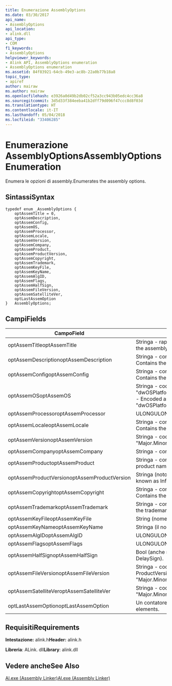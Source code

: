 ```yaml
---
title: Enumerazione AssemblyOptions
ms.date: 03/30/2017
api_name:
- AssemblyOptions
api_location:
- alink.dll
api_type:
- COM
f1_keywords:
- AssemblyOptions
helpviewer_keywords:
- Alink API, AssemblyOptions enumeration
- AssemblyOptions enumeration
ms.assetid: 84f83921-64cb-49e3-ac8b-22a0b77b18a8
topic_type:
- apiref
author: mairaw
ms.author: mairaw
ms.openlocfilehash: e3926a0d49b2db02cf52a3cc943b05edc4cc36a8
ms.sourcegitcommit: 3d5d33f384eeba41b2dff79d096f47ccc8d8f03d
ms.translationtype: HT
ms.contentlocale: it-IT
ms.lasthandoff: 05/04/2018
ms.locfileid: "33406285"
---
```

# <a name="assemblyoptions-enumeration"></a><span data-ttu-id="952d7-102">Enumerazione AssemblyOptions</span><span class="sxs-lookup"><span data-stu-id="952d7-102">AssemblyOptions Enumeration</span></span>
<span data-ttu-id="952d7-103">Enumera le opzioni di assembly.</span><span class="sxs-lookup"><span data-stu-id="952d7-103">Enumerates the assembly options.</span></span>  
  
## <a name="syntax"></a><span data-ttu-id="952d7-104">Sintassi</span><span class="sxs-lookup"><span data-stu-id="952d7-104">Syntax</span></span>  
  
```  
typedef enum _AssemblyOptions {  
    optAssemTitle = 0,  
    optAssemDescription,  
    optAssemConfig,  
    optAssemOS,  
    optAssemProcessor,  
    optAssemLocale,  
    optAssemVersion,  
    optAssemCompany,  
    optAssemProduct,  
    optAssemProductVersion,  
    optAssemCopyright,  
    optAssemTrademark,  
    optAssemKeyFile,  
    optAssemKeyName,  
    optAssemAlgID,  
    optAssemFlags,  
    optAssemHalfSign,  
    optAssemFileVersion,  
    optAssemSatelliteVer,  
    optLastAssemOption  
}   AssemblyOptions;  
```  
  
## <a name="fields"></a><span data-ttu-id="952d7-105">Campi</span><span class="sxs-lookup"><span data-stu-id="952d7-105">Fields</span></span>  
  
|<span data-ttu-id="952d7-106">Campo</span><span class="sxs-lookup"><span data-stu-id="952d7-106">Field</span></span>|<span data-ttu-id="952d7-107">Descrizione</span><span class="sxs-lookup"><span data-stu-id="952d7-107">Description</span></span>|  
|-----------|-----------------|  
|<span data-ttu-id="952d7-108">optAssemTitle</span><span class="sxs-lookup"><span data-stu-id="952d7-108">optAssemTitle</span></span>|<span data-ttu-id="952d7-109">Stringa - rappresenta il titolo dell'assembly.</span><span class="sxs-lookup"><span data-stu-id="952d7-109">String - Represents the assembly title.</span></span>|  
|<span data-ttu-id="952d7-110">optAssemDescription</span><span class="sxs-lookup"><span data-stu-id="952d7-110">optAssemDescription</span></span>|<span data-ttu-id="952d7-111">Stringa - contiene la descrizione dell'assembly.</span><span class="sxs-lookup"><span data-stu-id="952d7-111">String - Contains the assembly description.</span></span>|  
|<span data-ttu-id="952d7-112">optAssemConfig</span><span class="sxs-lookup"><span data-stu-id="952d7-112">optAssemConfig</span></span>|<span data-ttu-id="952d7-113">Stringa - contiene la configurazione dell'assembly.</span><span class="sxs-lookup"><span data-stu-id="952d7-113">String - Contains the assembly configuration.</span></span>|  
|<span data-ttu-id="952d7-114">optAssemOS</span><span class="sxs-lookup"><span data-stu-id="952d7-114">optAssemOS</span></span>|<span data-ttu-id="952d7-115">Stringa - codificata come: "dwOSPlatformId.dwOSMajorVersion.dwOSMinorVersion".</span><span class="sxs-lookup"><span data-stu-id="952d7-115">String - Encoded as: "dwOSPlatformId.dwOSMajorVersion.dwOSMinorVersion".</span></span>|  
|<span data-ttu-id="952d7-116">optAssemProcessor</span><span class="sxs-lookup"><span data-stu-id="952d7-116">optAssemProcessor</span></span>|<span data-ttu-id="952d7-117">ULONG</span><span class="sxs-lookup"><span data-stu-id="952d7-117">ULONG</span></span>|  
|<span data-ttu-id="952d7-118">optAssemLocale</span><span class="sxs-lookup"><span data-stu-id="952d7-118">optAssemLocale</span></span>|<span data-ttu-id="952d7-119">Stringa - contiene le impostazioni locali di assembly.</span><span class="sxs-lookup"><span data-stu-id="952d7-119">String - Contains the assembly locale.</span></span>|  
|<span data-ttu-id="952d7-120">optAssemVersion</span><span class="sxs-lookup"><span data-stu-id="952d7-120">optAssemVersion</span></span>|<span data-ttu-id="952d7-121">Stringa - codificata come: "Principale".</span><span class="sxs-lookup"><span data-stu-id="952d7-121">String - Encoded as: "Major.Minor.Build.Revision".</span></span>|  
|<span data-ttu-id="952d7-122">optAssemCompany</span><span class="sxs-lookup"><span data-stu-id="952d7-122">optAssemCompany</span></span>|<span data-ttu-id="952d7-123">Stringa - contiene la società.</span><span class="sxs-lookup"><span data-stu-id="952d7-123">String - Contains the company.</span></span>|  
|<span data-ttu-id="952d7-124">optAssemProduct</span><span class="sxs-lookup"><span data-stu-id="952d7-124">optAssemProduct</span></span>|<span data-ttu-id="952d7-125">Stringa - contiene il nome del prodotto.</span><span class="sxs-lookup"><span data-stu-id="952d7-125">String - Contains the product name.</span></span>|  
|<span data-ttu-id="952d7-126">optAssemProductVersion</span><span class="sxs-lookup"><span data-stu-id="952d7-126">optAssemProductVersion</span></span>|<span data-ttu-id="952d7-127">Stringa (noto anche come InformationalVersion).</span><span class="sxs-lookup"><span data-stu-id="952d7-127">String (also known as InformationalVersion).</span></span>|  
|<span data-ttu-id="952d7-128">optAssemCopyright</span><span class="sxs-lookup"><span data-stu-id="952d7-128">optAssemCopyright</span></span>|<span data-ttu-id="952d7-129">Stringa - contiene le informazioni sul copyright.</span><span class="sxs-lookup"><span data-stu-id="952d7-129">String - Contains the copyright information.</span></span>|  
|<span data-ttu-id="952d7-130">optAssemTrademark</span><span class="sxs-lookup"><span data-stu-id="952d7-130">optAssemTrademark</span></span>|<span data-ttu-id="952d7-131">Stringa - contiene le informazioni sul marchio.</span><span class="sxs-lookup"><span data-stu-id="952d7-131">String - Contains the trademark information.</span></span>|  
|<span data-ttu-id="952d7-132">optAssemKeyFile</span><span class="sxs-lookup"><span data-stu-id="952d7-132">optAssemKeyFile</span></span>|<span data-ttu-id="952d7-133">String (nome file).</span><span class="sxs-lookup"><span data-stu-id="952d7-133">String (file name).</span></span>|  
|<span data-ttu-id="952d7-134">optAssemKeyName</span><span class="sxs-lookup"><span data-stu-id="952d7-134">optAssemKeyName</span></span>|<span data-ttu-id="952d7-135">Stringa (il nome della chiave).</span><span class="sxs-lookup"><span data-stu-id="952d7-135">String (The key name).</span></span>|  
|<span data-ttu-id="952d7-136">optAssemAlgID</span><span class="sxs-lookup"><span data-stu-id="952d7-136">optAssemAlgID</span></span>|<span data-ttu-id="952d7-137">ULONG</span><span class="sxs-lookup"><span data-stu-id="952d7-137">ULONG</span></span>|  
|<span data-ttu-id="952d7-138">optAssemFlags</span><span class="sxs-lookup"><span data-stu-id="952d7-138">optAssemFlags</span></span>|<span data-ttu-id="952d7-139">ULONG</span><span class="sxs-lookup"><span data-stu-id="952d7-139">ULONG</span></span>|  
|<span data-ttu-id="952d7-140">optAssemHalfSign</span><span class="sxs-lookup"><span data-stu-id="952d7-140">optAssemHalfSign</span></span>|<span data-ttu-id="952d7-141">Bool (anche noto come DelaySign).</span><span class="sxs-lookup"><span data-stu-id="952d7-141">Bool (Also known as DelaySign).</span></span>|  
|<span data-ttu-id="952d7-142">optAssemFileVersion</span><span class="sxs-lookup"><span data-stu-id="952d7-142">optAssemFileVersion</span></span>|<span data-ttu-id="952d7-143">Stringa - codificata come "Revisione", corrisponde a ProductVersion.</span><span class="sxs-lookup"><span data-stu-id="952d7-143">String - Encoded as "Major.Minor.Build.Revision"--same as ProductVersion.</span></span>|  
|<span data-ttu-id="952d7-144">optAssemSatelliteVer</span><span class="sxs-lookup"><span data-stu-id="952d7-144">optAssemSatelliteVer</span></span>|<span data-ttu-id="952d7-145">Stringa - codificata come "Revisione".</span><span class="sxs-lookup"><span data-stu-id="952d7-145">String - Encoded as "Major.Minor.Build.Revision".</span></span>|  
|<span data-ttu-id="952d7-146">optLastAssemOption</span><span class="sxs-lookup"><span data-stu-id="952d7-146">optLastAssemOption</span></span>|<span data-ttu-id="952d7-147">Un contatore del numero di elementi.</span><span class="sxs-lookup"><span data-stu-id="952d7-147">A counter of the number of elements.</span></span>|  
  
## <a name="requirements"></a><span data-ttu-id="952d7-148">Requisiti</span><span class="sxs-lookup"><span data-stu-id="952d7-148">Requirements</span></span>  
 <span data-ttu-id="952d7-149">**Intestazione:** alink.h</span><span class="sxs-lookup"><span data-stu-id="952d7-149">**Header:** alink.h</span></span>  
  
 <span data-ttu-id="952d7-150">**Libreria**: ALink. dll</span><span class="sxs-lookup"><span data-stu-id="952d7-150">**Library**: alink.dll</span></span>  
  
## <a name="see-also"></a><span data-ttu-id="952d7-151">Vedere anche</span><span class="sxs-lookup"><span data-stu-id="952d7-151">See Also</span></span>  
 [<span data-ttu-id="952d7-152">Al.exe (Assembly Linker)</span><span class="sxs-lookup"><span data-stu-id="952d7-152">Al.exe (Assembly Linker)</span></span>](../../../../docs/framework/tools/al-exe-assembly-linker.md)
